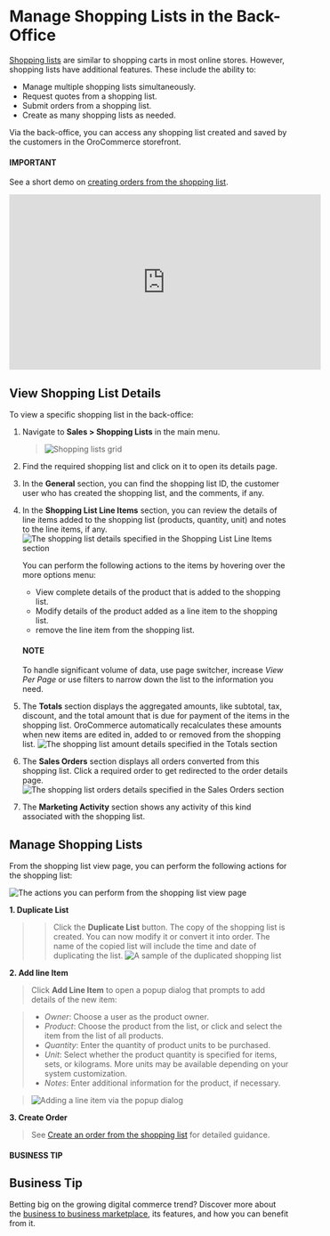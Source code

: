 <a id="user-guide-sales-shopping-lists"></a>

# Manage Shopping Lists in the Back-Office

[Shopping lists](../../../glossary.md#term-Shopping-List) are similar to shopping carts in most online stores. However, shopping lists have additional features. These include the ability to:

* Manage multiple shopping lists simultaneously.
* Request quotes from a shopping list.
* Submit orders from a shopping list.
* Create as many shopping lists as needed.

Via the back-office, you can access any shopping list created and saved by the customers in the OroCommerce storefront.

#### IMPORTANT
See a short demo on <a href="https://academy.oroinc.com/media-library/create-order-shopping-list#play=w7NXMifQZnI" target="_blank">creating orders from the shopping list</a>.

<iframe width="560" height="315" src="https://www.youtube.com/embed/w7NXMifQZnI" frameborder="0" allowfullscreen></iframe>

## View Shopping List Details

To view a specific shopping list in the back-office:

1. Navigate to **Sales > Shopping Lists** in the main menu.
   > ![Shopping lists grid](user/img/sales/shopping_lists/SL_grid.png)
2. Find the required shopping list and click on it to open its details page.
3. In the **General** section, you can find the shopping list ID, the customer user who has created the shopping list, and the comments, if any.
4. In the **Shopping List Line Items** section, you can review the details of line items added to the shopping list (products, quantity, unit) and notes to the line items, if any.
   ![The shopping list details specified in the Shopping List Line Items section](user/img/sales/shopping_lists/ShoppingListsViewPageLineItems.png)

   You can perform the following actions to the items by hovering over the more options menu:
   * <i class="fa fa-eye fa-lg" aria-hidden="true"></i> View complete details of the product that is added to the shopping list.
   * <i class="fa fa-edit fa-lg" aria-hidden="true"></i> Modify details of the product added as a line item to the shopping list.
   * <i class="fas fa-trash-alt" aria-hidden="true"></i> remove the line item from the shopping list.

   #### NOTE
   To handle significant volume of data, use page switcher, increase *View Per Page* or use filters to narrow down the list to the information you need.
5. The **Totals** section displays the aggregated amounts, like subtotal, tax, discount, and the total amount that is due for payment of the items in the shopping list. OroCommerce automatically recalculates these amounts when new items are edited in, added to or removed from the shopping list.
   ![The shopping list amount details specified in the Totals section](user/img/sales/shopping_lists/ShoppingListsViewPageTotals.png)
6. The **Sales Orders** section displays all orders converted from this shopping list. Click a required order to get redirected to the order details page.
   ![The shopping list orders details specified in the Sales Orders section](user/img/sales/shopping_lists/sl_sales_orders.png)
7. The **Marketing Activity** section shows any activity of this kind associated with the shopping list.

## Manage Shopping Lists

From the shopping list view page, you can perform the following actions for the shopping list:

![The actions you can perform from the shopping list view page](user/img/sales/shopping_lists/ShoppingListsViewPage.png)

**1. Duplicate List**

> > Click the **Duplicate List** button. The copy of the shopping list is created. You can now modify it or convert it into order. The name of the copied list will include the time and date of duplicating the list.
> ![A sample of the duplicated shopping list](user/img/sales/shopping_lists/SLDplicateName.png)

**2. Add line Item**

> Click **Add Line Item** to open a popup dialog that prompts to add details of the new item:

> * *Owner*: Choose a user as the product owner.
> * *Product*: Choose the product from the list, or click <i class="fa fa-bars fa-lg" aria-hidden="true"></i> and select the item from the list of all products.
> * *Quantity*: Enter the quantity of product units to be purchased.
> * *Unit*: Select whether the product quantity is specified for items, sets, or kilograms. More units may be available depending on your system customization.
> * *Notes*: Enter additional information for the product, if necessary.

> ![Adding a line item via the popup dialog](user/img/sales/shopping_lists/SLAddLineItem.png)

**3. Create Order**

> See [Create an order from the shopping list](../orders/create.md#user-guide-sales-orders-create-from-shopping-lists) for detailed guidance.

#### BUSINESS TIP
## Business Tip

Betting big on the growing digital commerce trend? Discover more about the <a href="https://oroinc.com/oromarketplace/b2b-marketplace/" target="_blank">business to business marketplace</a>, its features, and how you can benefit from it.

<!-- fa-bars = fa-navicon -->
<!-- Ic Tiles is used as Set As Default in saved views, and as tiles in display layout options -->
<!-- IcPencil refers to Rename in Commerce and Inline Editing in CRM -->
<!-- Check mark in the square. -->
<!-- SortDesc is also used as drop-down arrow -->
<!-- Frontend -->
